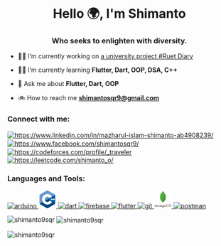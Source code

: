 <h1 align="center">Hello 🌍, I'm Shimanto</h1>
<h3 align="center">Who seeks to enlighten with diversity.</h3>

- 🐱‍👤 I’m currently working on [a university project #Ruet Diary](https://github.com/Shimanto9sqr/CSE-3200)

- 🐱‍💻 I’m currently learning **Flutter, Dart, OOP, DSA, C++**

- 💬 Ask me about **Flutter, Dart, OOP**

- 🚲 How to reach me **shimantosqr9@gmail.com**

<h3 align="left">Connect with me:</h3>
<p align="left">
<a href="https://www.linkedin.com/in/mazharul-islam-shimanto-ab4908239/" target="blank"><img align="center" src="https://raw.githubusercontent.com/rahuldkjain/github-profile-readme-generator/master/src/images/icons/Social/linked-in-alt.svg" alt="https://www.linkedin.com/in/mazharul-islam-shimanto-ab4908239/" height="30" width="40" /></a>
<a href="https://www.facebook.com/shimantosqr9/" target="blank"><img align="center" src="https://raw.githubusercontent.com/rahuldkjain/github-profile-readme-generator/master/src/images/icons/Social/facebook.svg" alt="https://www.facebook.com/shimantosqr9/" height="30" width="40" /></a>
<a href="https://codeforces.com/profile/_traveler" target="blank"><img align="center" src="https://raw.githubusercontent.com/rahuldkjain/github-profile-readme-generator/master/src/images/icons/Social/codeforces.svg" alt="https://codeforces.com/profile/_traveler" height="30" width="40" /></a>
<a href="https://leetcode.com/shimanto_o/" target="blank"><img align="center" src="https://raw.githubusercontent.com/rahuldkjain/github-profile-readme-generator/master/src/images/icons/Social/leet-code.svg" alt="https://leetcode.com/shimanto_o/" height="30" width="40" /></a>
</p>

<h3 align="left">Languages and Tools:</h3>
<p align="left"> <a href="https://www.arduino.cc/" target="_blank" rel="noreferrer"> <img src="https://cdn.worldvectorlogo.com/logos/arduino-1.svg" alt="arduino" width="40" height="40"/> </a> <a href="https://www.w3schools.com/cpp/" target="_blank" rel="noreferrer"> <img src="https://raw.githubusercontent.com/devicons/devicon/master/icons/cplusplus/cplusplus-original.svg" alt="cplusplus" width="40" height="40"/> </a> <a href="https://dart.dev" target="_blank" rel="noreferrer"> <img src="https://www.vectorlogo.zone/logos/dartlang/dartlang-icon.svg" alt="dart" width="40" height="40"/> </a> <a href="https://firebase.google.com/" target="_blank" rel="noreferrer"> <img src="https://www.vectorlogo.zone/logos/firebase/firebase-icon.svg" alt="firebase" width="40" height="40"/> </a> <a href="https://flutter.dev" target="_blank" rel="noreferrer"> <img src="https://www.vectorlogo.zone/logos/flutterio/flutterio-icon.svg" alt="flutter" width="40" height="40"/> </a> <a href="https://git-scm.com/" target="_blank" rel="noreferrer"> <img src="https://www.vectorlogo.zone/logos/git-scm/git-scm-icon.svg" alt="git" width="40" height="40"/> </a> <a href="https://www.mongodb.com/" target="_blank" rel="noreferrer"> <img src="https://raw.githubusercontent.com/devicons/devicon/master/icons/mongodb/mongodb-original-wordmark.svg" alt="mongodb" width="40" height="40"/> </a> <a href="https://postman.com" target="_blank" rel="noreferrer"> <img src="https://www.vectorlogo.zone/logos/getpostman/getpostman-icon.svg" alt="postman" width="40" height="40"/> </a> </p>

<p><img align="left" src="https://github-readme-stats.vercel.app/api/top-langs?username=shimanto9sqr&show_icons=true&locale=en&layout=compact" alt="shimanto9sqr" /></p>

<p>&nbsp;<img align="center" src="https://github-readme-stats.vercel.app/api?username=shimanto9sqr&show_icons=true&locale=en" alt="shimanto9sqr" /></p>

<p><img align="center" src="https://github-readme-streak-stats.herokuapp.com/?user=shimanto9sqr&" alt="shimanto9sqr" /></p>
